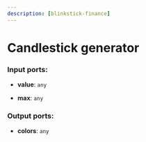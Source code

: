 ```yaml
---
description: [blinkstick-finance]
---
```


# Candlestick generator

### Input ports:

* __value__: `any`


* __max__: `any`

### Output ports:

* __colors__: `any`

